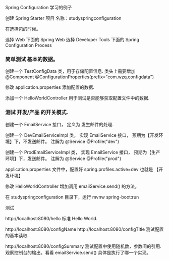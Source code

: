 Spring Configuration 学习的例子 



创建 Spring Starter 项目
名称：studyspringconfiguration



在选择包的时候。

选择 Web 下面的 Spring Web
选择 Developer Tools 下面的 Spring Configuration Process






### 简单测试 基本的数据。


创建一个 TestConfigData 类，用于存储配置信息.
类头上需要增加
@Component
@ConfigurationProperties(prefix="com.wzq.configdata")



修改 application.properties
添加配置的数据.


添加一个 HelloWorldController
用于测试是否能够获取配置文件中的数据.





### 测试 开发/产品 的开关模式.

创建一个 EmailService 接口， 定义为 发生邮件的处理.

创建一个 DevEmailServiceImpl 类， 实现 EmailService 接口， 预期为【开发环境】下，不发送邮件。
注解为
@Service
@Profile("dev")

创建一个 ProdEmailServiceImpl 类， 实现 EmailService 接口， 预期为【生产环境】下，发送邮件。
注解为
@Service
@Profile("prod")



application.properties 文件中，配置好
spring.profiles.active=dev
也就是 【开发环境】


修改 HelloWorldController
增加调用 emailService.send() 的方法。






在 studyspringconfiguration 目录下，运行
mvnw spring-boot:run



测试

http://localhost:8080/hello
标准 Hello World.


http://localhost:8080/configName
http://localhost:8080/configTitle
测试配置的基本读取.


http://localhost:8080/configSummary
测试配置中使用随机数，参数间的引用.
观察控制台的输出。看看 emailService.send() 具体是执行了哪一个实现。




